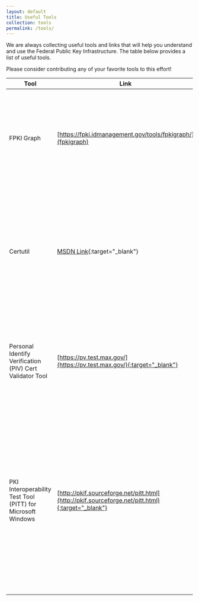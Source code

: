 ```yaml
---
layout: default
title: Useful Tools
collection: tools
permalink: /tools/
---
```


We are always collecting useful tools and links that will help you understand and use the Federal Public Key Infrastructure. The table below provides a list of useful tools.

Please consider contributing any of your favorite tools to this effort!

**Tool** | **Link** | **Purpose/Use** | **Audience**
--- | --- | --- | ---
FPKI Graph | [https://fpki.idmanagement.gov/tools/fpkigraph/](fpkigraph) | This is an interactive website that is updated weekly to display the hundreds of certification authorities that make up the FPKI and how they are connected. | Program Managers; System Engineers
Certutil | [MSDN Link](https://technet.microsoft.com/en-us/library/cc732443(v=ws.11).aspx){:target="_blank"} |  Certutil.exe is a Microsoft Windows command-line utility that provides many uses including exporting PIV certificates and validating certificates Example of using the certutil command to verify PIV certificates |  System Engineers
Personal Identify Verification (PIV) Cert Validator Tool | [https://pv.test.max.gov/](https://pv.test.max.gov/){:target="_blank"} | The PIV Certificate Validator is a web site application hosted by Max.gov. It assists in verifying the certificates found on a PIV card. | System Engineers
PKI Interoperability Test Tool (PITT) for Microsoft Windows | [http://pkif.sourceforge.net/pitt.html](http://pkif.sourceforge.net/pitt.html){:target="_blank"} | The PKI Interoperability Test Tool (PITT) is a utility intended for PKI integrators. It allows inspection and troubleshooting of certification path processing for a given PKI using both PKIF and Microsoft CAPI. It’s especially useful for identifying a portion of your PKI that may be causing performance problems. | System Engineers
